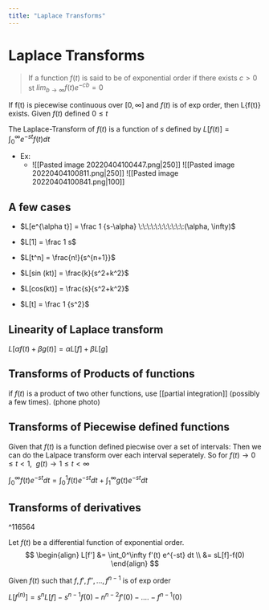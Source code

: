 ```yaml
---
title: "Laplace Transforms"
---
```

# Laplace Transforms
> If a function $f(t)$ is said to be of exponential order if there exists $c>0$  st
$lim_{b \rightarrow \infty} f(t) e^{-cb}=0$

If f(t) is piecewise continuous over $[0, \infty]$ and $f(t)$ is of exp order, then L{f(t)} exists.
Given $f(t)$ defined $0 \leq t$

The Laplace-Transform of $f(t)$ is a function of $s$ defined by
$L[f(t)] = \int_0^\infty e^{-st} f(t) dt$

- Ex:
	- ![[Pasted image 20220404100447.png|250]]
	![[Pasted image 20220404100811.png|250]]
	![[Pasted image 20220404100841.png|100]]

## A few cases
- $L[e^{\alpha t}] = \frac 1 {s-\alpha}  \:\:\:\:\:\:\:\:\:\:\:(\alpha, \infty)$

- $L[1] = \frac 1 s$

- $L[t^n] = \frac{n!}{s^{n+1}}$

- $L[sin (kt)] = \frac{k}{s^2+k^2}$

- $L[cos(kt)] = \frac{s}{s^2+k^2}$

- $L[t] = \frac 1 {s^2}$

## Linearity of Laplace transform
$L[\alpha f(t) + \beta g(t)] = \alpha L[f] + \beta L[g]$


## Transforms of Products of functions
if $f(t)$ is a product of two other functions, use [[partial integration]] (possibly a few times).
(phone photo)

## Transforms of Piecewise defined functions
Given that $f(t)$ is a function defined piecwise over a set of intervals:
Then we can do the Lalpace transform over each interval seperately.
So for $f(t)\rightarrow 0 \leq t<1, \:\: g(t) \rightarrow 1\leq t<\infty$

$\int_0^\infty f(t) e^{-st} dt = \int_0^1 f(t) e^{-st} dt +\int_1^\infty g(t) e^{-st} dt$

## Transforms of derivatives

^116564

Let $f(t)$ be a differential function of exponential order.
$$
\begin{align}
L[f'] &= \int_0^\infty f'(t) e^{-st} dt 
\\ &= sL[f]-f(0)
\end{align}
$$


Given $f(t)$ such that $f, f', f'',..., f^{n-1}$ is of exp order

$L[f^{(n)}] = s^nL[f] - s^{n-1}f(0) - n^{n-2}f'(0)-....-f^{n-1}(0)$
